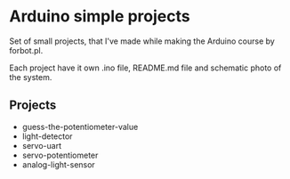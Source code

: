 # Arduino simple projects



Set of small projects, that I've made while making the Arduino course by forbot.pl.

Each project have it own .ino file, README.md file and schematic photo of the system.



## Projects

* guess-the-potentiometer-value
* light-detector
* servo-uart
* servo-potentiometer
* analog-light-sensor
